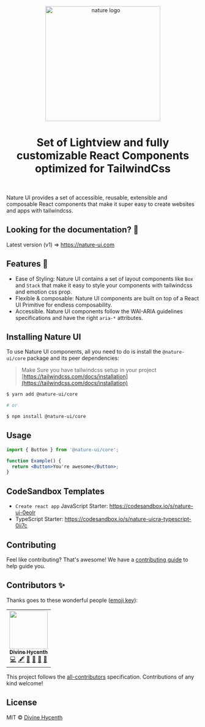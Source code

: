<p align="center">
  <a href="https://github.com/nature-ui/nature-ui">
    <img src="https://github.com/nature-ui/nature-ui/blob/develop/public/full-logo.png?raw=true" alt="nature logo" width="300" />
  </a>
</p>

<h1 align="center">Set of Lightview and fully customizable React Components optimized for TailwindCss</h1>

<br>

Nature UI provides a set of accessible, reusable, extensible and composable
React components that make it super easy to create websites and apps with
tailwindcss.

## Looking for the documentation? 📝

Latest version (v1) => <https://nature-ui.com>

## Features 🚀

- Ease of Styling: Nature UI contains a set of layout components like `Box` and
  `Stack` that make it easy to style your components with tailwindcss and
  emotion css prop.
- Flexible & composable: Nature UI components are built on top of a React UI
  Primitive for endless composability.
- Accessible. Nature UI components follow the WAI-ARIA guidelines specifications
  and have the right `aria-*` attributes.

## Installing Nature UI

To use Nature UI components, all you need to do is install the `@nature-ui/core`
package and its peer dependencies:

> Make Sure you have tailwindcss setup in your project
> [https://tailwindcss.com/docs/installation](https://tailwindcss.com/docs/installation)

```sh
$ yarn add @nature-ui/core

# or

$ npm install @nature-ui/core
```

## Usage

```jsx
import { Button } from '@nature-ui/core';

function Example() {
  return <Button>You're awesome</Button>;
}
```

## CodeSandbox Templates

- `Create react app` JavaScript Starter:
  <https://codesandbox.io/s/nature-ui-0eolr>
- TypeScript Starter: <https://codesandbox.io/s/nature-uicra-typescript-0ii7c>

## Contributing

Feel like contributing? That's awesome! We have a
[contributing guide](./CONTRIBUTING.md) to help guide you.

## Contributors ✨

Thanks goes to these wonderful people
([emoji key](https://allcontributors.org/docs/en/emoji-key)):

<!-- ALL-CONTRIBUTORS-LIST:START - Do not remove or modify this section -->
<!-- prettier-ignore-start -->
<!-- markdownlint-disable -->
<table>
  <tr>
    <td align="center"><a href="https://divinehycenth.com/"><img src="https://avatars.githubusercontent.com/u/49137104?v=4?s=100" width="100px;" alt=""/><br /><sub><b>Divine Hycenth</b></sub></a><br /><a href="https://github.com/DNature/nature-ui/commits?author=DNature" title="Code">💻</a> <a href="#content-DNature" title="Content">🖋</a> <a href="#design-DNature" title="Design">🎨</a> <a href="https://github.com/DNature/nature-ui/commits?author=DNature" title="Documentation">📖</a> <a href="#maintenance-DNature" title="Maintenance">🚧</a> <a href="#talk-DNature" title="Talks">📢</a></td>
  </tr>
</table>

<!-- markdownlint-restore -->
<!-- prettier-ignore-end -->

<!-- ALL-CONTRIBUTORS-LIST:END -->

This project follows the
[all-contributors](https://github.com/all-contributors/all-contributors)
specification. Contributions of any kind welcome!

## License

MIT © [Divine Hycenth](https://github.com/dnature)
